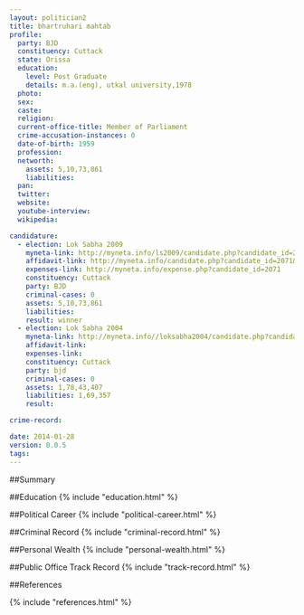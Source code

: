 ```yaml
---
layout: politician2
title: bhartruhari mahtab
profile: 
  party: BJD
  constituency: Cuttack
  state: Orissa
  education: 
    level: Post Graduate
    details: m.a.(eng), utkal university,1978
  photo: 
  sex: 
  caste: 
  religion: 
  current-office-title: Member of Parliament
  crime-accusation-instances: 0
  date-of-birth: 1959
  profession: 
  networth: 
    assets: 5,10,73,861
    liabilities: 
  pan: 
  twitter: 
  website: 
  youtube-interview: 
  wikipedia: 

candidature: 
  - election: Lok Sabha 2009
    myneta-link: http://myneta.info/ls2009/candidate.php?candidate_id=2071
    affidavit-link: http://myneta.info/candidate.php?candidate_id=2071&scan=original
    expenses-link: http://myneta.info/expense.php?candidate_id=2071
    constituency: Cuttack 
    party: BJD
    criminal-cases: 0
    assets: 5,10,73,861
    liabilities: 
    result: winner 
  - election: Lok Sabha 2004
    myneta-link: http://myneta.info//loksabha2004/candidate.php?candidate_id=2890
    affidavit-link: 
    expenses-link: 
    constituency: Cuttack 
    party: bjd
    criminal-cases: 0
    assets: 1,78,43,407
    liabilities: 1,69,357
    result:  

crime-record: 

date: 2014-01-28
version: 0.0.5
tags: 
---
```

##Summary


##Education
{% include "education.html" %}


##Political Career
{% include "political-career.html" %}


##Criminal Record
{% include "criminal-record.html" %}


##Personal Wealth
{% include "personal-wealth.html" %}


##Public Office Track Record
{% include "track-record.html" %}


##References


{% include "references.html" %}